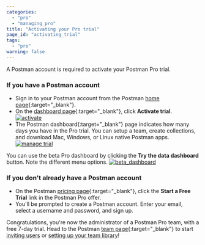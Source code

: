 ```yaml
---
categories:
  - "pro"
  - "managing_pro"
title: "Activating your Pro trial"
page_id: "activating_trial"
tags: 
  - "pro"
warning: false
---
```


A Postman account is required to activate your Postman Pro trial.

### If you have a Postman account

   *   Sign in to your Postman account from the Postman [home page](https://www.getpostman.com/){:target="_blank"}. 
   *   On the [dashboard page](https://app.getpostman.com/dashboard/team-plans){:target="_blank"}, click **Activate trial**.
        [![activate](https://s3.amazonaws.com/postman-static-getpostman-com/postman-docs/activate_trial.png)](https://s3.amazonaws.com/postman-static-getpostman-com/postman-docs/activate_trial.png)  
   *   The Postman dashboard{:target="_blank"} page indicates how many days you have in the Pro trial. You can setup a team, create collections, and download Mac, Windows, or Linux native Postman apps. 
        [![manage trial](https://s3.amazonaws.com/postman-static-getpostman-com/postman-docs/activate_option_new_dashboard.png)](https://s3.amazonaws.com/postman-static-getpostman-com/postman-docs/activate_option_new_dashboard.png)

You can use the beta Pro dashboard by clicking the **Try the data dashboard** button. Note the different menu options.
     [![beta_dashboard](https://s3.amazonaws.com/postman-static-getpostman-com/postman-docs/betaDashboard-proTrial.png)](https://s3.amazonaws.com/postman-static-getpostman-com/postman-docs/betaDashboard-proTrial.png)

### If you don't already have a Postman account

   *   On the Postman [pricing page](https://www.getpostman.com/pricing#cloud-free-trial-7){:target="_blank"}, click the **Start a Free Trial** link in the Postman Pro offer.
   *   You'll be prompted to create a Postman account. Enter your email, select a username and password, and sign up.

Congratulations, you're now the administrator of a Postman Pro team, with a free 7-day trial. Head to the Postman [team page](https://app.getpostman.com/dashboard/teams){:target="_blank"} to start [inviting users](/docs/pro/managing_pro/inviting_and_managing) or [setting up your team library](/docs/postman/team_library/setting_up_team_library)!
